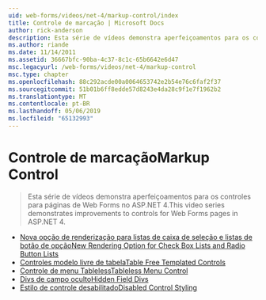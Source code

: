 ```yaml
---
uid: web-forms/videos/net-4/markup-control/index
title: Controle de marcação | Microsoft Docs
author: rick-anderson
description: Esta série de vídeos demonstra aperfeiçoamentos para os controles para páginas de Web Forms no ASP.NET 4.
ms.author: riande
ms.date: 11/14/2011
ms.assetid: 36667bfc-90ba-4c37-8c1c-65b6642e6d47
msc.legacyurl: /web-forms/videos/net-4/markup-control
msc.type: chapter
ms.openlocfilehash: 88c292acde00a0064653742e2b54e76c6faf2f37
ms.sourcegitcommit: 51b01b6ff8edde57d8243e4da28c9f1e7f1962b2
ms.translationtype: MT
ms.contentlocale: pt-BR
ms.lasthandoff: 05/06/2019
ms.locfileid: "65132993"
---
```

# <a name="markup-control"></a><span data-ttu-id="fcbfb-103">Controle de marcação</span><span class="sxs-lookup"><span data-stu-id="fcbfb-103">Markup Control</span></span>

> <span data-ttu-id="fcbfb-104">Esta série de vídeos demonstra aperfeiçoamentos para os controles para páginas de Web Forms no ASP.NET 4.</span><span class="sxs-lookup"><span data-stu-id="fcbfb-104">This video series demonstrates improvements to controls for Web Forms pages in ASP.NET 4.</span></span>

- [<span data-ttu-id="fcbfb-105">Nova opção de renderização para listas de caixa de seleção e listas de botão de opção</span><span class="sxs-lookup"><span data-stu-id="fcbfb-105">New Rendering Option for Check Box Lists and Radio Button Lists</span></span>](aspnet-4-quick-hit-new-rendering-option-for-check-box-lists-and-radio-button-lists.md)
- [<span data-ttu-id="fcbfb-106">Controles modelo livre de tabela</span><span class="sxs-lookup"><span data-stu-id="fcbfb-106">Table Free Templated Controls</span></span>](aspnet-4-quick-hit-table-free-templated-controls.md)
- [<span data-ttu-id="fcbfb-107">Controle de menu Tableless</span><span class="sxs-lookup"><span data-stu-id="fcbfb-107">Tableless Menu Control</span></span>](aspnet-4-quick-hit-tableless-menu-control.md)
- [<span data-ttu-id="fcbfb-108">Divs de campo oculto</span><span class="sxs-lookup"><span data-stu-id="fcbfb-108">Hidden Field Divs</span></span>](aspnet-4-quick-hit-hidden-field-divs.md)
- [<span data-ttu-id="fcbfb-109">Estilo de controle desabilitado</span><span class="sxs-lookup"><span data-stu-id="fcbfb-109">Disabled Control Styling</span></span>](aspnet-4-quick-hit-disabled-control-styling.md)
